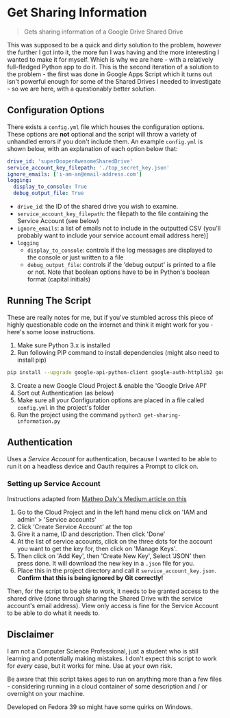 # Get Sharing Information

> Gets sharing information of a Google Drive Shared Drive

This was supposed to be a quick and dirty solution to the problem, however the further I got into it, the more fun I was having and the more interesting I wanted to make it for myself. Which is why we are here - with a relatively full-fledged Python app to do it. This is the second iteration of a solution to the problem - the first was done in Google Apps Script which it turns out isn't powerful enough for some of the Shared Drives I needed to investigate - so we are here, with a questionably better solution. 

## Configuration Options
There exists a `config.yml` file which houses the configuration options. These options are **not** optional and the script will throw a variety of unhandled errors if you don't include them. An example `config.yml` is shown below, with an explanation of each option below that:
```yml
drive_id: 'superDooperAwesomeSharedDrive'
service_account_key_filepath: './top_secret_key.json'
ignore_emails: ['i-am-an@email-address.com']
logging:
  display_to_console: True
  debug_output_file: True
```
* `drive_id`: the ID of the shared drive you wish to examine.
* `service_account_key_filepath`: the filepath to the file containing the Service Account (see below)
* `ignore_emails`: a list of emails not to include in the outputted CSV (you'll probably want to include your service account email address here)]
* `logging`
  * `display_to_console`: controls if the log messages are displayed to the console or just written to a file
  * `debug_output_file`: controls if the 'debug output' is printed to a file or not.
Note that boolean options have to be in Python's boolean format (capital initials)

## Running The Script
These are really notes for me, but if you've stumbled across this piece of highly questionable code on the internet and think it might work for you - here's some loose instructions.
1. Make sure Python 3.x is installed
2. Run following PIP command to install dependencies (might also need to install pip) 
```bash
pip install --upgrade google-api-python-client google-auth-httplib2 google-auth-oauthlib
```
3. Create a new Google Cloud Project & enable the 'Google Drive API'
4. Sort out Authentication (as below)
5. Make sure all your Configuration options are placed in a file called `config.yml` in the project's folder
6. Run the project using the command `python3 get-sharing-information.py`


## Authentication
Uses a *Service Account* for authentication, because I wanted to be able to run it on a headless device and Oauth requires a Prompt to click on.

### Setting up Service Account
Instructions adapted from [Matheo Daly's Medium article on this](https://medium.com/@matheodaly.md/create-a-google-cloud-platform-service-account-in-3-steps-7e92d8298800)
1. Go to the Cloud Project and in the left hand menu click on 'IAM and admin' > 'Service accounts'
2. Click 'Create Service Account' at the top
3. Give it a name, ID and description. Then click 'Done' 
4. At the list of service accounts, click on the three dots for the account you want to get the key for, then click on 'Manage Keys'. 
5. Then click on 'Add Key', then 'Create New Key', Select 'JSON' then press done. It will download the new key in a `.json` file for you.
6. Place this in the project directory and call it `service_account_key.json`. **Confirm that this is being ignored by Git correctly!**

Then, for the script to be able to work, it needs to be granted access to the shared drive (done through sharing the Shared Drive with the service account's email address). View only access is fine for the Service Account to be able to do what it needs to. 

## Disclaimer
I am not a Computer Science Professional, just a student who is still learning and potentially making mistakes. I don't expect this script to work for *every* case, but it works for mine. Use at your own risk.

Be aware that this script takes ages to run on anything more than a few files - considering running in a cloud container of some description and / or overnight on your machine.

Developed on Fedora 39 so might have some quirks on Windows.